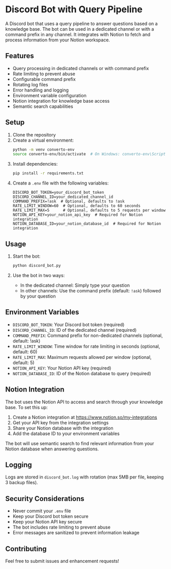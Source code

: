 # Discord Bot with Query Pipeline

A Discord bot that uses a query pipeline to answer questions based on a knowledge base. The bot can be used in a dedicated channel or with a command prefix in any channel. It integrates with Notion to fetch and process information from your Notion workspace.

## Features

- Query processing in dedicated channels or with command prefix
- Rate limiting to prevent abuse
- Configurable command prefix
- Rotating log files
- Error handling and logging
- Environment variable configuration
- Notion integration for knowledge base access
- Semantic search capabilities

## Setup

1. Clone the repository
2. Create a virtual environment:
   ```bash
   python -m venv converto-env
   source converto-env/bin/activate  # On Windows: converto-env\Scripts\activate
   ```
3. Install dependencies:
   ```bash
   pip install -r requirements.txt
   ```
4. Create a `.env` file with the following variables:
   ```
   DISCORD_BOT_TOKEN=your_discord_bot_token
   DISCORD_CHANNEL_ID=your_dedicated_channel_id
   COMMAND_PREFIX=!ask  # Optional, defaults to !ask
   RATE_LIMIT_WINDOW=60  # Optional, defaults to 60 seconds
   RATE_LIMIT_MAX=5      # Optional, defaults to 5 requests per window
   NOTION_API_KEY=your_notion_api_key  # Required for Notion integration
   NOTION_DATABASE_ID=your_notion_database_id  # Required for Notion integration
   ```

## Usage

1. Start the bot:

   ```bash
   python discord_bot.py
   ```

2. Use the bot in two ways:
   - In the dedicated channel: Simply type your question
   - In other channels: Use the command prefix (default: `!ask`) followed by your question

## Environment Variables

- `DISCORD_BOT_TOKEN`: Your Discord bot token (required)
- `DISCORD_CHANNEL_ID`: ID of the dedicated channel (required)
- `COMMAND_PREFIX`: Command prefix for non-dedicated channels (optional, default: !ask)
- `RATE_LIMIT_WINDOW`: Time window for rate limiting in seconds (optional, default: 60)
- `RATE_LIMIT_MAX`: Maximum requests allowed per window (optional, default: 5)
- `NOTION_API_KEY`: Your Notion API key (required)
- `NOTION_DATABASE_ID`: ID of the Notion database to query (required)

## Notion Integration

The bot uses the Notion API to access and search through your knowledge base. To set this up:

1. Create a Notion integration at https://www.notion.so/my-integrations
2. Get your API key from the integration settings
3. Share your Notion database with the integration
4. Add the database ID to your environment variables

The bot will use semantic search to find relevant information from your Notion database when answering questions.

## Logging

Logs are stored in `discord_bot.log` with rotation (max 5MB per file, keeping 3 backup files).

## Security Considerations

- Never commit your `.env` file
- Keep your Discord bot token secure
- Keep your Notion API key secure
- The bot includes rate limiting to prevent abuse
- Error messages are sanitized to prevent information leakage

## Contributing

Feel free to submit issues and enhancement requests!
